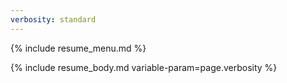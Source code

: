 ```yaml
---
verbosity: standard
---
```


{% include resume_menu.md %}

{% include resume_body.md variable-param=page.verbosity %}
